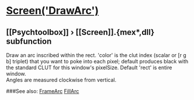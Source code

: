 # [Screen('DrawArc')](Screen-DrawArc) 
## [[Psychtoolbox]] &#8250; [[Screen]].{mex*,dll} subfunction


Draw an arc inscribed within the rect. 'color' is the clut index (scalar or [r g  
b] triplet) that you want to poke into each pixel; default produces black with  
the standard CLUT for this window's pixelSize. Default 'rect' is entire window.  
Angles are measured clockwise from vertical.  


###See also:
[FrameArc](Screen-FrameArc) [FillArc](Screen-FillArc)
